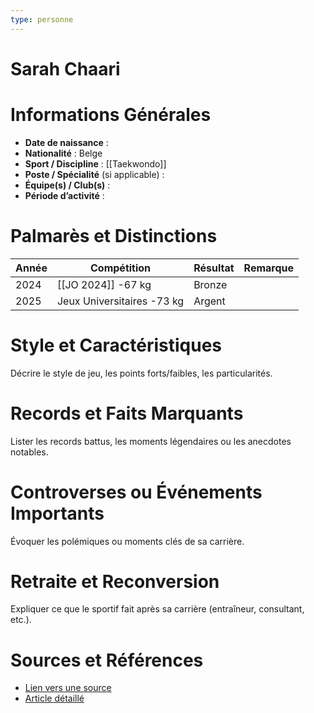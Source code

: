 ```yaml
---
type: personne
---
```


# Sarah Chaari

# Informations Générales
- **Date de naissance** :  
- **Nationalité** :  Belge
- **Sport / Discipline** :  [[Taekwondo]]
- **Poste / Spécialité** (si applicable) :  
- **Équipe(s) / Club(s)** :  
- **Période d’activité** :  

# Palmarès et Distinctions
| Année | Compétition                | Résultat | Remarque |
| ----- | -------------------------- | -------- | -------- |
| 2024  | [[JO 2024]] -67 kg         | Bronze   |          |
| 2025  | Jeux Universitaires -73 kg | Argent   |          |

# Style et Caractéristiques
Décrire le style de jeu, les points forts/faibles, les particularités.

# Records et Faits Marquants
Lister les records battus, les moments légendaires ou les anecdotes notables.

# Controverses ou Événements Importants
Évoquer les polémiques ou moments clés de sa carrière.

# Retraite et Reconversion
Expliquer ce que le sportif fait après sa carrière (entraîneur, consultant, etc.).

# Sources et Références
- [Lien vers une source](#)
- [Article détaillé](#)
